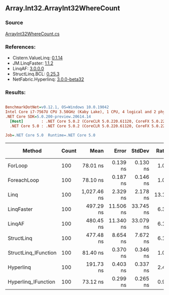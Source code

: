 ﻿## Array.Int32.ArrayInt32WhereCount

### Source
[ArrayInt32WhereCount.cs](../LinqBenchmarks/Array/Int32/ArrayInt32WhereCount.cs)

### References:
- Cistern.ValueLinq: [0.1.14](https://www.nuget.org/packages/Cistern.ValueLinq/0.1.14)
- JM.LinqFaster: [1.1.2](https://www.nuget.org/packages/JM.LinqFaster/1.1.2)
- LinqAF: [3.0.0.0](https://www.nuget.org/packages/LinqAF/3.0.0.0)
- StructLinq.BCL: [0.25.3](https://www.nuget.org/packages/StructLinq.BCL/0.25.3)
- NetFabric.Hyperlinq: [3.0.0-beta32](https://www.nuget.org/packages/NetFabric.Hyperlinq/3.0.0-beta32)

### Results:
``` ini

BenchmarkDotNet=v0.12.1, OS=Windows 10.0.19042
Intel Core i7-7567U CPU 3.50GHz (Kaby Lake), 1 CPU, 4 logical and 2 physical cores
.NET Core SDK=5.0.200-preview.20614.14
  [Host]        : .NET Core 5.0.2 (CoreCLR 5.0.220.61120, CoreFX 5.0.220.61120), X64 RyuJIT
  .NET Core 5.0 : .NET Core 5.0.2 (CoreCLR 5.0.220.61120, CoreFX 5.0.220.61120), X64 RyuJIT

Job=.NET Core 5.0  Runtime=.NET Core 5.0  

```
|               Method | Count |        Mean |     Error |    StdDev | Ratio | RatioSD |  Gen 0 | Gen 1 | Gen 2 | Allocated |
|--------------------- |------ |------------:|----------:|----------:|------:|--------:|-------:|------:|------:|----------:|
|              ForLoop |   100 |    78.01 ns |  0.139 ns |  0.130 ns |  1.00 |    0.00 |      - |     - |     - |         - |
|          ForeachLoop |   100 |    78.10 ns |  0.187 ns |  0.146 ns |  1.00 |    0.00 |      - |     - |     - |         - |
|                 Linq |   100 | 1,027.46 ns |  2.329 ns |  2.178 ns | 13.17 |    0.02 | 0.0153 |     - |     - |      32 B |
|           LinqFaster |   100 |   497.29 ns | 11.506 ns | 33.745 ns |  6.32 |    0.38 |      - |     - |     - |         - |
|               LinqAF |   100 |   480.45 ns | 11.340 ns | 33.079 ns |  6.19 |    0.35 |      - |     - |     - |         - |
|           StructLinq |   100 |   477.48 ns |  8.654 ns |  7.672 ns |  6.12 |    0.10 | 0.0305 |     - |     - |      64 B |
| StructLinq_IFunction |   100 |    81.40 ns |  0.370 ns |  0.346 ns |  1.04 |    0.00 |      - |     - |     - |         - |
|            Hyperlinq |   100 |   191.73 ns |  0.403 ns |  0.337 ns |  2.46 |    0.00 |      - |     - |     - |         - |
|  Hyperlinq_IFunction |   100 |    73.12 ns |  0.299 ns |  0.265 ns |  0.94 |    0.00 |      - |     - |     - |         - |
